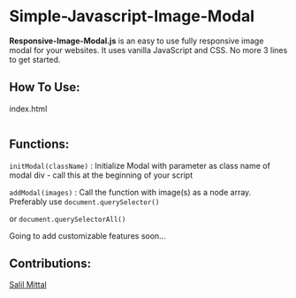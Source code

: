 # Simple-Javascript-Image-Modal 
**Responsive-Image-Modal.js** is an
easy to use fully responsive image modal for your websites. It uses
vanilla JavaScript and CSS. No more 3 lines to get started.

How To Use:
-----------

index.html
        
<!DOCTYPE html>
<html lang="en">
   <head>
      <meta charset="UTF-8">
      <meta name="viewport" content="initial-scale=1.0, maximum-scale=1.0, user-scalable=no" />
      <title>Document</title>
      <link rel="stylesheet" href="css/modal.css">
   </head>
   <body>
      <div class="img-modal"></div>
      <!--Create a div for modal -->
      <img src="https://i.pinimg.com/736x/ce/c0/74/cec074ab85ddb1b716c8ea9ed2a79d4f.jpg" alt="">
   </body>
   <script src="js/modal.js"></script><script>
      initModal("img-modal"); //Initialize Modal by class of modal
      addModal(document.querySelectorAll("img")); // Add Modal to Array of Image/Images
   </script>
</html>

Functions:
----------

`initModal(className)` : Initialize Modal with parameter as class name
of modal div - call this at the beginning of your script

`addModal(images)` : Call the function with image(s) as a node array.
Preferably use `document.querySelector()`

or `document.querySelectorAll()`

Going to add customizable features soon...

Contributions:
--------------

[Salil Mittal](https://github.com/SalilMittal)
